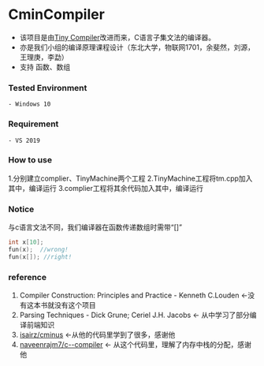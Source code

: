 # CminCompiler
* 该项目是由[Tiny Compiler](http://www.cs.sjsu.edu/faculty/louden/cmptext/)改进而来，C语言子集文法的编译器。
* 亦是我们小组的编译原理课程设计（东北大学，物联网1701，余斐然，刘源，王理庚，李勐）
* 支持 函数、数组
### Tested Environment
	- Windows 10 

### Requirement
	- VS 2019

### How to use
1.分别建立complier、TinyMachine两个工程
2.TinyMachine工程将tm.cpp加入其中，编译运行
3.complier工程将其余代码加入其中，编译运行

### Notice 
与c语言文法不同，我们编译器在函数传递数组时需带“[]”
``` c
int x[10];
fun(x);  //wrong!
fun(x[]); //right!
```

 ### reference 
 1. Compiler Construction: Principles and Practice - Kenneth C.Louden   <-没有这本书就没有这个项目
 2. Parsing Techniques - Dick Grune; Ceriel J.H. Jacobs <- 从中学习了部分编译前端知识
 3. [isairz/cminus](https://github.com/isairz/cminus) <-从他的代码里学到了很多，感谢他
 4. [naveenrajm7/c--compiler](https://github.com/naveenrajm7/c--compiler) <- 从这个代码里，理解了内存中栈的分配，感谢他
